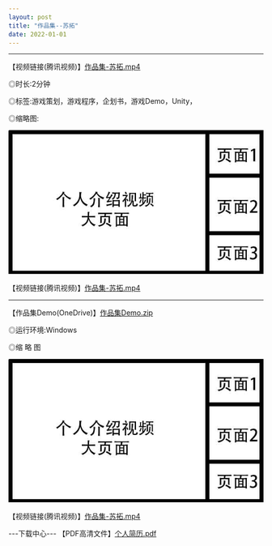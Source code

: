 ```yaml
---
layout: post
title: "作品集--苏拓"
date: 2022-01-01
---
```


********************************************************

【视频链接(腾讯视频)】[作品集-苏拓.mp4](https://v.qq.com/x/page/d3224z0fxsn.html)

◎时长:2分钟

◎标签:游戏策划，游戏程序，企划书，游戏Demo，Unity，

◎缩略图:

![Image text](https://github.com/SotakuStudio/SotakuStudio.github.io/blob/main/chnblog/image/IntroductionPage.jpg?raw=true)

【视频链接(腾讯视频)】[作品集-苏拓.mp4](https://v.qq.com/x/page/d3224z0fxsn.html)

********************************************************

【作品集Demo(OneDrive)】[作品集Demo.zip](https://v.qq.com/x/page/d3224z0fxsn.html)

◎运行环境:Windows

◎缩 略 图

![Image text](https://github.com/SotakuStudio/SotakuStudio.github.io/blob/main/chnblog/image/IntroductionPage.jpg?raw=true)

【视频链接(腾讯视频)】[作品集-苏拓.mp4](https://v.qq.com/x/page/d3224z0fxsn.html)

---下载中心---
【PDF高清文件】[个人简历.pdf](https://1drv.ms/b/s!Aj9fktzHJKNciN06rw5TyEamfuhR8g?e=3nODQ8)
